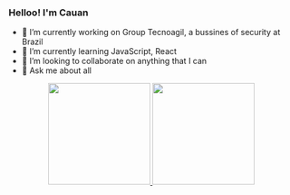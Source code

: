 ### Helloo! I'm Cauan

- 🔭 I’m currently working on Group Tecnoagil, a bussines of security at Brazil
- 🌱 I’m currently learning JavaScript, React
- 👯 I’m looking to collaborate on anything that I can
- 💬 Ask me about all

<div align="center">
  <a href="https://github.com/catiau">
  <img height="180em" src="https://github-readme-stats.vercel.app/api?username=catiau&show_icons=true&theme=dark&include_all_commits=true&count_private=true"/>
  <img height="180em" src="https://github-readme-stats.vercel.app/api/top-langs/?username=catiau&layout=compact&langs_count=7&theme=dark"/>
</div>
